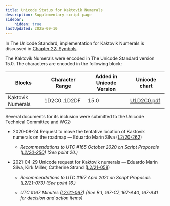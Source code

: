 ```yaml
---
title: Unicode Status for Kaktovik Numerals
description: Supplementary script page
sidebar:
    hidden: true
lastUpdated: 2025-09-10
---
```


In The Unicode Standard, implementation for Kaktovik Numerals is discussed in [Chapter 22: Symbols](https://www.unicode.org/versions/latest/core-spec/chapter-22/#G83753).

[comment]: # (end of intro)

[comment]: # (start of blocks)

The Kaktovik Numerals were encoded in The Unicode Standard version 15.0. The characters are encoded in the following block:

| Blocks | Character Range | Added in Unicode Version | Unicode chart |
| ------ | --------------- | ------------------------ | ------------- |
| Kaktovik Numerals | 1D2C0..1D2DF | 15.0 | [U1D2C0.pdf](https://www.unicode.org/charts/PDF/U1D2C0.pdf) |

[comment]: # (end of blocks)

[comment]: # (start of chars)



[comment]: # (end of chars)

[comment]: # (start of rest)

Several documents for its inclusion were submitted to the Unicode Technical Committee and WG2:

- 2020-08-24 Request to move the tentative location of Kaktovik numerals on the roadmap — Eduardo Marín Silva ([L2/20-262](http://www.unicode.org/cgi-bin/GetMatchingDocs.pl?L2/20-262))

  - _Recommendations to UTC #165 October 2020 on Script Proposals ([L2/20-250](http://www.unicode.org/L2/L2020/20250-script-adhoc-rept.pdf)) (See point 20.)_

- 2021-04-29 Unicode request for Kaktovik numerals — Eduardo Marín Silva, Kirk Miller, Catherine Strand ([L2/21-058](http://www.unicode.org/cgi-bin/GetMatchingDocs.pl?L2/21-058))

  - _Recommendations to UTC #167 April 2021 on Script Proposals ([L2/21-073](http://www.unicode.org/L2/L2021/21073-script-adhoc-rept.pdf)) (See point 16.)_

  - _UTC #167 Minutes ([L2/21-067](https://www.unicode.org/L2/L2021/21066.htm)) (See B.1, 167-C7, 167-A40, 167-A41 for decision and action items)_
